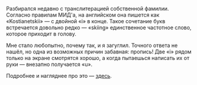 ﻿Разбирался недавно с транслитерацией собственной фамилии. Согласно правилам МИД'а, на английском она пишется как «Kostianetskii» — с двойной «i» в конце. Такое сочетание букв встречается довольно редко — «skiing» единственное частотное слово, которое приходит в голову.

Мне стало любопытно, почему так, и я загуглил. Точного ответа не нашёл, но одна из возможных причин забавная: пропись! Две «i» рядом только на экране смотрятся хорошо, а когда пытаешься написать их от руки — внезапно получается «u».

Подробнее и нагляднее про это — [здесь](https://spellingisnotcrazy.weebly.com/blog/category/the-letter-i).